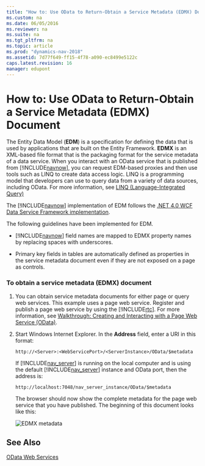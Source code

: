 ```yaml
---
title: "How to: Use OData to Return-Obtain a Service Metadata (EDMX) Document"
ms.custom: na
ms.date: 06/05/2016
ms.reviewer: na
ms.suite: na
ms.tgt_pltfrm: na
ms.topic: article
ms.prod: "dynamics-nav-2018"
ms.assetid: 7d77f649-ff15-4f78-a090-ec8499e5122c
caps.latest.revision: 16
manager: edupont
---
```

# How to: Use OData to Return-Obtain a Service Metadata (EDMX) Document
The Entity Data Model \(**EDM**\) is a specification for defining the data that is used by applications that are built on the Entity Framework. **EDMX** is an XML-based file format that is the packaging format for the service metadata of a data service. When you interact with an OData service that is published from [!INCLUDE[navnow](includes/navnow_md.md)], you can request EDM-based proxies and then use tools such as LINQ to create data access logic. LINQ is a programming model that developers can use to query data from a variety of data sources, including OData. For more information, see [LINQ \(Language-Integrated Query\)](http://go.microsoft.com/fwlink/?LinkId=230540)  
  
 The [!INCLUDE[navnow](includes/navnow_md.md)] implementation of EDM follows the [.NET 4.0 WCF Data Service Framework implementation](http://go.microsoft.com/fwlink/?LinkId=214680).  
  
 The following guidelines have been implemented for EDM.  
  
-   [!INCLUDE[navnow](includes/navnow_md.md)] field names are mapped to EDMX property names by replacing spaces with underscores.  
  
-   Primary key fields in tables are automatically defined as properties in the service metadata document even if they are not exposed on a page as controls.  
  
### To obtain a service metadata \(EDMX\) document  
  
1.  You can obtain service metadata documents for either page or query web services. This example uses a page web service. Register and publish a page web service by using the [!INCLUDE[rtc](includes/rtc_md.md)]. For more information, see [Walkthrough: Creating and Interacting with a Page Web Service \(OData\)](Walkthrough--Creating-and-Interacting-with-a-Page-Web-Service--OData-.md).  
  
2.  Start Windows Internet Explorer. In the **Address** field, enter a URI in this format:  
  
    ```  
    http://<Server>:<WebServicePort>/<ServerInstance>/OData/$metadata  
    ```  
  
     If [!INCLUDE[nav_server](includes/nav_server_md.md)] is running on the local computer and is using the default [!INCLUDE[nav_server](includes/nav_server_md.md)] instance and OData port, then the address is:  
  
    ```  
    http://localhost:7048/nav_server_instance/OData/$metadata  
    ```  
  
     The browser should now show the complete metadata for the page web service that you have published. The beginning of this document looks like this:  
  
     ![EDMX metadata](media/EDMX.JPG "EDMX")  
  
## See Also  
 [OData Web Services](OData-Web-Services.md)